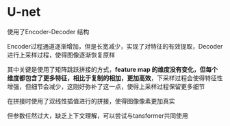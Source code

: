 # U-net

使用了Encoder-Decoder 结构

Encoder过程通道逐渐增加，但是长宽减少，实现了对特征的有效提取，Decoder进行上采样过程，使得图像逐渐恢复原样

其中关键是使用了矩阵跳跃拼接的方式，**feature map 的维度没有变化，但每个维度都包含了更多特征，相比于复制的相加，更加高效**，下采样过程会使得特征性增强，但细节会减少，这刚好弥补了这一点，使得上采样过程保留更多细节

在拼接时使用了双线性插值进行的拼接，使得图像像素更加真实

但参数任然过大，缺乏上下文理解，可以尝试与tansformer共同使用

